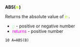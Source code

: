 **ABS(<span style="color:#AAFF00;">*n*</span> )**

Returns the absolute value of <span style="color:#AAFF00;">*n*</span> .

- <span style="color:#AAFFAA;">n</span> - positive or negative number
- <span style="color:#FF00FF;">returns</span> - positive number

```ecb2
10 A=ABS(B)
```
